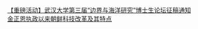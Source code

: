   
[【重磅活动】武汉大学第三届“边界与海洋研究”博士生论坛征稿通知](http://www.dianyue.me/archives/739/ahptebshe8zf0brc/)  
[金正恩执政以来朝鲜科技改革及其特点](http://www.dianyue.me/archives/479/1zdia3h5oph21wku/)